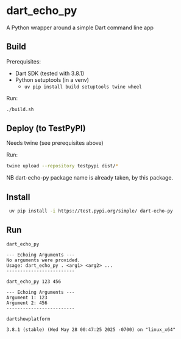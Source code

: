 # dart_echo_py
A Python wrapper around a simple Dart command line app

## Build

Prerequisites:

* Dart SDK (tested with 3.8.1)
* Python setuptools (in a venv)
  * `uv pip install build setuptools twine wheel`

Run:

```sh
./build.sh
```

## Deploy (to TestPyPI)

Needs twine (see prerequisites above)

Run:

```sh
twine upload --repository testpypi dist/*
```

NB dart-echo-py package name is already taken, by this package.

## Install

```sh
 uv pip install -i https://test.pypi.org/simple/ dart-echo-py
```

## Run

`dart_echo_py`

```log
--- Echoing Arguments ---
No arguments were provided.
Usage: dart_echo_py . <arg1> <arg2> ...
-------------------------
```

`dart_echo_py 123 456`

```log
--- Echoing Arguments ---
Argument 1: 123
Argument 2: 456
-------------------------
```

`dartshowplatform`

```log
3.8.1 (stable) (Wed May 28 00:47:25 2025 -0700) on "linux_x64"
```
